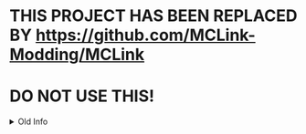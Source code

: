 # THIS PROJECT HAS BEEN REPLACED BY https://github.com/MCLink-Modding/MCLink
# DO NOT USE THIS!

<details><summary>Old Info</summary>
<p>
  
ForgeSubWhitelist
=================

Forge Whitelist mod for Twitch, GameWisp, Beam, Patreon, ...

Currently stable: Twitch <br/>
Currently in beta: GameWisp & Beam. <br/> 
If you want to use beta services, please tell us! <br/>

For players
-----------

[Go to this website and follow the instructions.](http://doubledoordev.net/?p=linking)

For (future) server owners
--------------------------

1. Install the mod on the server. Its useless on the client, but you can put it in packs safely.
2. Follow the instructions for players.
3. Get the API token by typing `apitoken` into the auth server, copy the token. (You can click it, then copy it out of the chat box)
4. Put the token in your config, along with the configuration of what service to use.

For developers
--------------

If you want to make a plugin for other server software, please message us!

</p>
</details>
